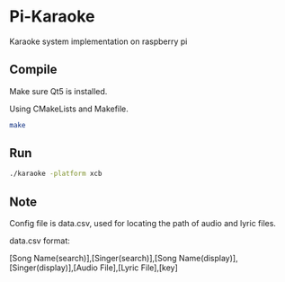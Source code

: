 # Pi-Karaoke

Karaoke system implementation on raspberry pi

## Compile
Make sure Qt5 is installed.

Using CMakeLists and Makefile.
```bash
make
```

## Run
```bash
./karaoke -platform xcb
```

## Note
Config file is data.csv, used for locating the path of audio and lyric files.

data.csv format:

[Song Name(search)],[Singer(search)],[Song Name(display)],[Singer(display)],[Audio File],[Lyric File],[key]

